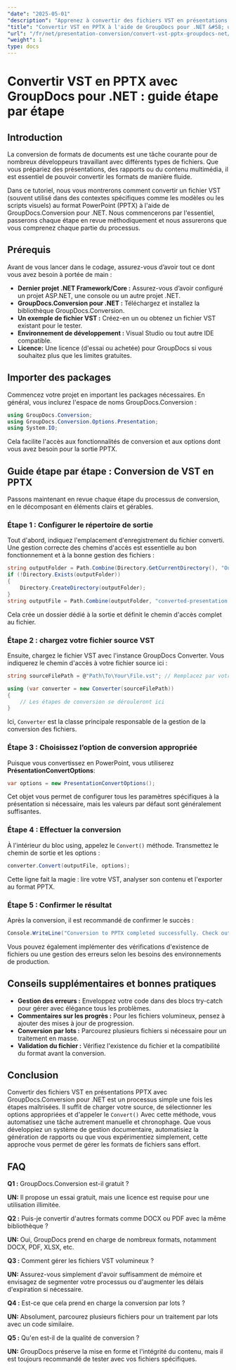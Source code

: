 ```yaml
---
"date": "2025-05-01"
"description": "Apprenez à convertir des fichiers VST en présentations PowerPoint à l’aide de GroupDocs.Conversion pour .NET avec ce guide complet."
"title": "Convertir VST en PPTX à l'aide de GroupDocs pour .NET &#58; un guide étape par étape"
"url": "/fr/net/presentation-conversion/convert-vst-pptx-groupdocs-net/"
"weight": 1
type: docs
---
```

# Convertir VST en PPTX avec GroupDocs pour .NET : guide étape par étape

## Introduction

La conversion de formats de documents est une tâche courante pour de nombreux développeurs travaillant avec différents types de fichiers. Que vous prépariez des présentations, des rapports ou du contenu multimédia, il est essentiel de pouvoir convertir les formats de manière fluide.  

Dans ce tutoriel, nous vous montrerons comment convertir un fichier VST (souvent utilisé dans des contextes spécifiques comme les modèles ou les scripts visuels) au format PowerPoint (PPTX) à l'aide de GroupDocs.Conversion pour .NET. Nous commencerons par l'essentiel, passerons chaque étape en revue méthodiquement et nous assurerons que vous comprenez chaque partie du processus.


## Prérequis

Avant de vous lancer dans le codage, assurez-vous d’avoir tout ce dont vous avez besoin à portée de main :

- **Dernier projet .NET Framework/Core :** Assurez-vous d’avoir configuré un projet ASP.NET, une console ou un autre projet .NET.
- **GroupDocs.Conversion pour .NET :** Téléchargez et installez la bibliothèque GroupDocs.Conversion.
- **Un exemple de fichier VST :** Créez-en un ou obtenez un fichier VST existant pour le tester.
- **Environnement de développement :** Visual Studio ou tout autre IDE compatible.
- **Licence:** Une licence (d'essai ou achetée) pour GroupDocs si vous souhaitez plus que les limites gratuites.


## Importer des packages

Commencez votre projet en important les packages nécessaires. En général, vous inclurez l'espace de noms GroupDocs.Conversion :

```csharp
using GroupDocs.Conversion;
using GroupDocs.Conversion.Options.Presentation;
using System.IO;
```

Cela facilite l'accès aux fonctionnalités de conversion et aux options dont vous avez besoin pour la sortie PPTX.


## Guide étape par étape : Conversion de VST en PPTX

Passons maintenant en revue chaque étape du processus de conversion, en le décomposant en éléments clairs et gérables.


### **Étape 1 : Configurer le répertoire de sortie**

Tout d'abord, indiquez l'emplacement d'enregistrement du fichier converti. Une gestion correcte des chemins d'accès est essentielle au bon fonctionnement et à la bonne gestion des fichiers :

```csharp
string outputFolder = Path.Combine(Directory.GetCurrentDirectory(), "Output");
if (!Directory.Exists(outputFolder))
{
    Directory.CreateDirectory(outputFolder);
}
string outputFile = Path.Combine(outputFolder, "converted-presentation.pptx");
```

Cela crée un dossier dédié à la sortie et définit le chemin d'accès complet au fichier.


### **Étape 2 : chargez votre fichier source VST**

Ensuite, chargez le fichier VST avec l'instance GroupDocs Converter. Vous indiquerez le chemin d'accès à votre fichier source ici :

```csharp
string sourceFilePath = @"Path\To\Your\File.vst"; // Remplacez par votre chemin de fichier réel

using (var converter = new Converter(sourceFilePath))
{
    // Les étapes de conversion se dérouleront ici
}
```

Ici, `Converter` est la classe principale responsable de la gestion de la conversion des fichiers.


### **Étape 3 : Choisissez l’option de conversion appropriée**

Puisque vous convertissez en PowerPoint, vous utiliserez **PrésentationConvertOptions**:

```csharp
var options = new PresentationConvertOptions();
```

Cet objet vous permet de configurer tous les paramètres spécifiques à la présentation si nécessaire, mais les valeurs par défaut sont généralement suffisantes.


### **Étape 4 : Effectuer la conversion**

À l'intérieur du bloc using, appelez le `Convert()` méthode. Transmettez le chemin de sortie et les options :

```csharp
converter.Convert(outputFile, options);
```

Cette ligne fait la magie : lire votre VST, analyser son contenu et l'exporter au format PPTX.


### **Étape 5 : Confirmer le résultat**

Après la conversion, il est recommandé de confirmer le succès :

```csharp
Console.WriteLine("Conversion to PPTX completed successfully. Check output in {0}", outputFolder);
```

Vous pouvez également implémenter des vérifications d'existence de fichiers ou une gestion des erreurs selon les besoins des environnements de production.


## Conseils supplémentaires et bonnes pratiques

- **Gestion des erreurs :** Enveloppez votre code dans des blocs try-catch pour gérer avec élégance tous les problèmes.
- **Commentaires sur les progrès :** Pour les fichiers volumineux, pensez à ajouter des mises à jour de progression.
- **Conversion par lots :** Parcourez plusieurs fichiers si nécessaire pour un traitement en masse.
- **Validation du fichier :** Vérifiez l'existence du fichier et la compatibilité du format avant la conversion.


## Conclusion

Convertir des fichiers VST en présentations PPTX avec GroupDocs.Conversion pour .NET est un processus simple une fois les étapes maîtrisées. Il suffit de charger votre source, de sélectionner les options appropriées et d'appeler le `Convert()` Avec cette méthode, vous automatisez une tâche autrement manuelle et chronophage. Que vous développiez un système de gestion documentaire, automatisiez la génération de rapports ou que vous expérimentiez simplement, cette approche vous permet de gérer les formats de fichiers sans effort.

## FAQ

**Q1 :** GroupDocs.Conversion est-il gratuit ?  

**UN:** Il propose un essai gratuit, mais une licence est requise pour une utilisation illimitée.

**Q2 :** Puis-je convertir d'autres formats comme DOCX ou PDF avec la même bibliothèque ?  

**UN:** Oui, GroupDocs prend en charge de nombreux formats, notamment DOCX, PDF, XLSX, etc.

**Q3 :** Comment gérer les fichiers VST volumineux ?  

**UN:** Assurez-vous simplement d'avoir suffisamment de mémoire et envisagez de segmenter votre processus ou d'augmenter les délais d'expiration si nécessaire.

**Q4 :** Est-ce que cela prend en charge la conversion par lots ?  

**UN:** Absolument, parcourez plusieurs fichiers pour un traitement par lots avec un code similaire.

**Q5 :** Qu'en est-il de la qualité de conversion ?  

**UN:** GroupDocs préserve la mise en forme et l'intégrité du contenu, mais il est toujours recommandé de tester avec vos fichiers spécifiques.